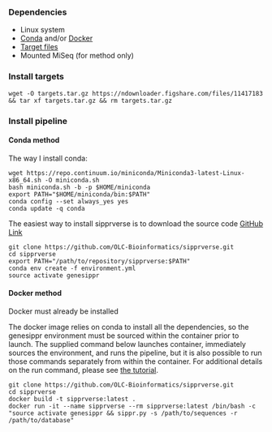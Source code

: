 ### Dependencies

* Linux system
* [Conda](https://conda.io/docs/user-guide/install/linux.html) and/or [Docker](https://www.docker.com/)
* [Target files](https://ndownloader.figshare.com/files/9918805)
* Mounted MiSeq (for method only)

### Install targets

`wget -O targets.tar.gz https://ndownloader.figshare.com/files/11417183 && tar xf targets.tar.gz && rm targets.tar.gz`

### Install pipeline

#### Conda method

The way I install conda:

```
wget https://repo.continuum.io/miniconda/Miniconda3-latest-Linux-x86_64.sh -O miniconda.sh
bash miniconda.sh -b -p $HOME/miniconda
export PATH="$HOME/miniconda/bin:$PATH"
conda config --set always_yes yes
conda update -q conda
```

The easiest way to install sipprverse is to download the source code [GitHub Link](https://github.com/OLC-Bioinformatics/sipprverse.git)

```
git clone https://github.com/OLC-Bioinformatics/sipprverse.git
cd sipprverse
export PATH="/path/to/repository/sipprverse:$PATH"
conda env create -f environment.yml
source activate genesippr
```

#### Docker method

Docker must already be installed

The docker image relies on conda to install all the dependencies, so the genesippr environment must be sourced within 
the container prior to launch. The supplied command below launches container, immediately sources the environment, and runs the 
pipeline, but it is also possible to run those commands separately from within the container. For additional details on the run
command, please see [the tutorial](tutorial.md).

```
git clone https://github.com/OLC-Bioinformatics/sipprverse.git
cd sipprverse
docker build -t sipprverse:latest .
docker run -it --name sipprverse --rm sipprverse:latest /bin/bash -c "source activate genesippr && sippr.py -s /path/to/sequences -r /path/to/database"
```